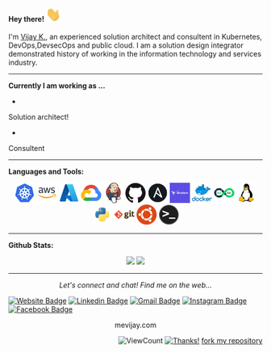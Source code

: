 <h4> Hey there! <img src="https://raw.githubusercontent.com/sharmavijay86/sharmavijay86/master/gifs/wave.gif" width="30px"></h4>

I'm [Vijay K.](https://mevijay.com/), an experienced solution architect and consultent in Kubernetes, DevOps,DevsecOps and public cloud. I am a  solution design integrator demonstrated history of working in the information technology and services industry.

 ---
 
**Currently I am working as ...**

- <div>
Solution architect!
  </div>
  
- <div>
Consultent
  </div> 

 ---
 
**Languages and Tools:**

<p align="center">

  <div align="center">
  
  <code><img height="40" src="https://raw.githubusercontent.com/github/explore/main/topics/kubernetes/kubernetes.png"></code> <code><img height="40" src="https://raw.githubusercontent.com/github/explore/main/topics/aws/aws.png"></code> <code><img height="40" src="https://raw.githubusercontent.com/github/explore/main/topics/azure/azure.png"></code> <code><img height="40" src="https://raw.githubusercontent.com/github/explore/main/topics/google-cloud/google-cloud.png"></code> <code><img height="40" src="https://raw.githubusercontent.com/github/explore/main/topics/jenkins/jenkins.png"></code> <code><img height="40" src="https://raw.githubusercontent.com/github/explore/main/topics/github/github.png"></code> <code><img height="40" src="https://raw.githubusercontent.com/github/explore/main/topics/ansible/ansible.png"></code> <code><img height="40" src="https://raw.githubusercontent.com/github/explore/main/topics/terraform/terraform.png"></code> <code><img height="40" src="https://raw.githubusercontent.com/github/explore/main/topics/docker/docker.png"></code> <code><img height="40" src="https://raw.githubusercontent.com/github/explore/main/topics/devops/devops.png"></code> <code><img height="40" src="https://raw.githubusercontent.com/github/explore/main/topics/linux/linux.png"></code> <code><img height="40" src="https://raw.githubusercontent.com/github/explore/main/topics/python/python.png"></code> <code><img height="40" src="https://raw.githubusercontent.com/github/explore/80688e429a7d4ef2fca1e82350fe8e3517d3494d/topics/git/git.png"></code> <code><img height="40" src="https://raw.githubusercontent.com/github/explore/main/topics/ubuntu/ubuntu.png"></code> <code><img height="40" src="https://raw.githubusercontent.com/github/explore/80688e429a7d4ef2fca1e82350fe8e3517d3494d/topics/terminal/terminal.png"></code>

  </div>
  </p>

 ---
 
**Github Stats:**

<p align="center">
  
  <img src="https://github-readme-stats.vercel.app/api?username=sharmavijay86&count_private=true&show_icons=true&theme=dracula&line_height=33">
  <img src="https://github-readme-stats.vercel.app/api/top-langs/?username=sharmavijay86&count_private=true&hide=html,scss,,ejs&theme=dracula&line_height=10">

</p>

 ---
 
<p align="center">
  <i>Let's connect and chat! Find me on the web...</i>
  
   [![Website Badge](https://img.shields.io/badge/-mevijay.com-47CCCC?style=flat&logo=Google-Chrome&logoColor=white&link=https://mevijay.com/)](https://mevijay.com/) 
   [![Linkedin Badge](https://img.shields.io/badge/-sharmavijay86-blue?style=flat-square&logo=Linkedin&logoColor=white&link=https://www.linkedin.com/in/sharmavijay86/)](https://www.linkedin.com/in/sharmavijay86/) 
   [![Gmail Badge](https://img.shields.io/badge/-sharmavijay86-c14438?style=flat-square&logo=Gmail&logoColor=white&link=mailto:sharmavijay86@gmail.com)](mailto:sharmavijay86@gmail.com)
   [![Instagram Badge](https://img.shields.io/badge/-@sharmavijay86-purple?style=flat&logo=instagram&logoColor=white&link=https://instagram.com/sharmavijay86/)](https://instagram.com/sharmavijay86) 
   [![Facebook Badge](https://img.shields.io/badge/-sharmavijay86-036be4?style=flat-square&logo=Facebook&logoColor=white&link=https://www.facebook.com/sharmavijay86)](https://www.facebook.com/sharmavijay861)


   
  <p align="center">
    mevijay.com
  </p>
</p>

<div align="right">
  
![ViewCount](https://views.whatilearened.today/views/github/verma-anushka/verma-anushka.svg) [![Thanks!](https://img.shields.io/badge/Thanks%20for%20visiting-!-1EAEDB.svg)](https://mevijay.com/)
[fork my repository](https://github.com/user/repository/fork)
</div>


